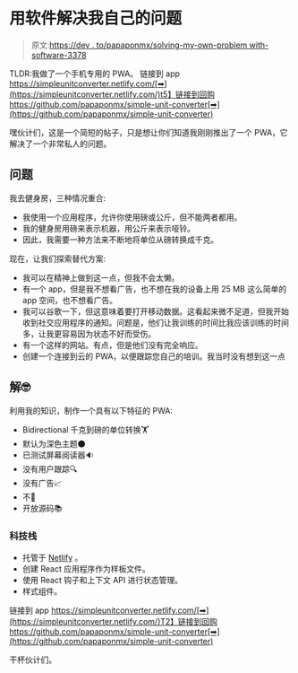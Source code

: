 # 用软件解决我自己的问题

> 原文:[https://dev . to/papaponmx/solving-my-own-problem with-software-3378](https://dev.to/papaponmx/solving-my-own-problem-with-software-3378)

TLDR:我做了一个手机专用的 PWA。
链接到 app https://simpleunitconverter.netlify.com/[➡](https://simpleunitconverter.netlify.com/)t5】链接到回购 https://github.com/papaponmx/simple-unit-converter[➡](https://github.com/papaponmx/simple-unit-converter)

嘿伙计们，这是一个简短的帖子，只是想让你们知道我刚刚推出了一个 PWA，它解决了一个非常私人的问题。

## [](#the-problem)问题

我去健身房，三种情况重合:

*   我使用一个应用程序，允许你使用磅或公斤，但不能两者都用。
*   我的健身房用磅来表示机器，用公斤来表示哑铃。
*   因此，我需要一种方法来不断地将单位从磅转换成千克。

现在，让我们探索替代方案:

*   我可以在精神上做到这一点，但我不会太懒。
*   有一个 app，但是我不想看广告，也不想在我的设备上用 25 MB 这么简单的 app 空间，也不想看广告。
*   我可以谷歌一下，但这意味着要打开移动数据。这看起来微不足道，但我开始收到社交应用程序的通知。问题是，他们让我训练的时间比我应该训练的时间多，让我更容易因为状态不好而受伤。
*   有一个这样的网站。有点，但是他们没有完全响应。
*   创建一个连接到云的 PWA，以便跟踪您自己的培训。我当时没有想到这一点

## [](#the-solution)解🤓

利用我的知识，制作一个具有以下特征的 PWA:

*   ️Bidirectional 千克到磅的单位转换🏋️‍
*   默认为深色主题🌑
*   已测试屏幕阅读器🔉
*   没有用户跟踪🔍
*   没有广告📈
*   不💩
*   开放源码📚

### [](#the-tech-stack)科技栈

*   托管于 [Netlify](https://netlify.com) 。
*   创建 React 应用程序作为样板文件。
*   使用 React 钩子和上下文 API 进行状态管理。
*   样式组件。

链接到 app https://simpleunitconverter.netlify.com/[➡](https://simpleunitconverter.netlify.com/)T2】链接到回购 https://github.com/papaponmx/simple-unit-converter[➡](https://github.com/papaponmx/simple-unit-converter)

干杯伙计们。
